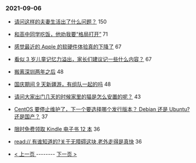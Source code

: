 ### 2021-09-06 
- [请问这样的夫妻生活出了什么问题？](https://www.v2ex.com/t/800048) 150
- [和高中同学吃饭，他劝我要“格局打开”](https://www.v2ex.com/t/800073) 71
- [感觉最近的 Apple 的软硬件体验真的下降了](https://www.v2ex.com/t/800110) 67
- [看似 3 岁儿童记忆力溢出，家长们建议记一些什么内容？](https://www.v2ex.com/t/800136) 67
- [搬离深圳两年之后](https://www.v2ex.com/t/800034) 48
- [国庆期间 9 天新疆游，有组队一起的吗](https://www.v2ex.com/t/800079) 48
- [请问大家出门几天的时候家里的猫是怎么安置的呢？](https://www.v2ex.com/t/800121) 43
- [CentOS 要停止维护了，下一个要选择哪个发行版本？ Debian 还是 Ubuntu?还是国产？](https://www.v2ex.com/t/800189) 37
- [限时免费领取 Kindle 电子书 12 本](https://www.v2ex.com/t/800026) 36
- [read:// 有谁知道的?关于无障碍这块,老外走得是真快](https://www.v2ex.com/t/800156) 36 

- [ < 上一页 ](https://github.com/able8/v2ex-hot-record/blob/master/2021-09-05.md) -------- [ 下一页 > ](https://github.com/able8/v2ex-hot-record/blob/master/2021-09-07.md)